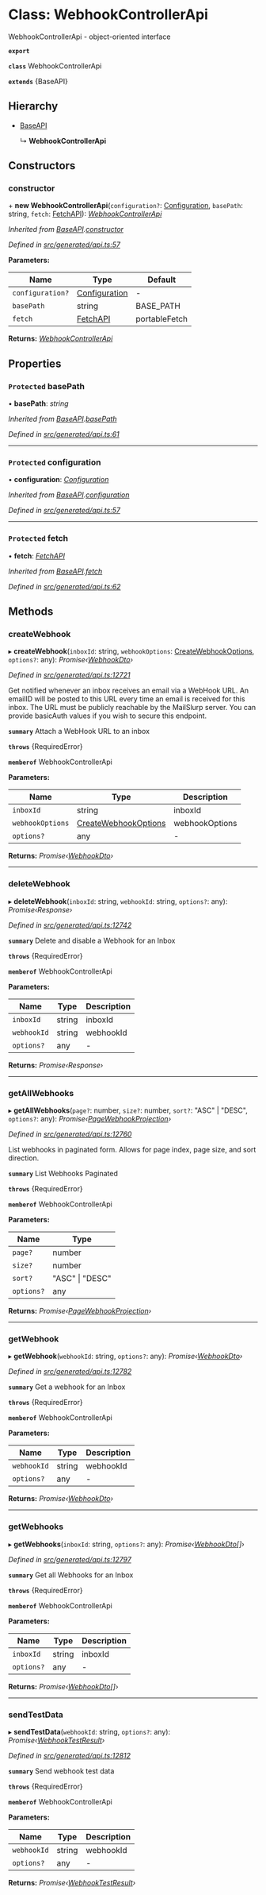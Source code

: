 # Class: WebhookControllerApi

WebhookControllerApi - object-oriented interface

**`export`** 

**`class`** WebhookControllerApi

**`extends`** {BaseAPI}

## Hierarchy

* [BaseAPI](_generated_api_.baseapi.md)

  ↳ **WebhookControllerApi**

## Constructors

###  constructor

\+ **new WebhookControllerApi**(`configuration?`: [Configuration](_generated_configuration_.configuration.md), `basePath`: string, `fetch`: [FetchAPI](../interfaces/_generated_api_.fetchapi.md)): *[WebhookControllerApi](_generated_api_.webhookcontrollerapi.md)*

*Inherited from [BaseAPI](_generated_api_.baseapi.md).[constructor](_generated_api_.baseapi.md#constructor)*

*Defined in [src/generated/api.ts:57](https://github.com/mailslurp/mailslurp-client-ts-js/blob/507ad2d/src/generated/api.ts#L57)*

**Parameters:**

Name | Type | Default |
------ | ------ | ------ |
`configuration?` | [Configuration](_generated_configuration_.configuration.md) | - |
`basePath` | string |  BASE_PATH |
`fetch` | [FetchAPI](../interfaces/_generated_api_.fetchapi.md) |  portableFetch |

**Returns:** *[WebhookControllerApi](_generated_api_.webhookcontrollerapi.md)*

## Properties

### `Protected` basePath

• **basePath**: *string*

*Inherited from [BaseAPI](_generated_api_.baseapi.md).[basePath](_generated_api_.baseapi.md#protected-basepath)*

*Defined in [src/generated/api.ts:61](https://github.com/mailslurp/mailslurp-client-ts-js/blob/507ad2d/src/generated/api.ts#L61)*

___

### `Protected` configuration

• **configuration**: *[Configuration](_generated_configuration_.configuration.md)*

*Inherited from [BaseAPI](_generated_api_.baseapi.md).[configuration](_generated_api_.baseapi.md#protected-configuration)*

*Defined in [src/generated/api.ts:57](https://github.com/mailslurp/mailslurp-client-ts-js/blob/507ad2d/src/generated/api.ts#L57)*

___

### `Protected` fetch

• **fetch**: *[FetchAPI](../interfaces/_generated_api_.fetchapi.md)*

*Inherited from [BaseAPI](_generated_api_.baseapi.md).[fetch](_generated_api_.baseapi.md#protected-fetch)*

*Defined in [src/generated/api.ts:62](https://github.com/mailslurp/mailslurp-client-ts-js/blob/507ad2d/src/generated/api.ts#L62)*

## Methods

###  createWebhook

▸ **createWebhook**(`inboxId`: string, `webhookOptions`: [CreateWebhookOptions](../interfaces/_generated_api_.createwebhookoptions.md), `options?`: any): *Promise‹[WebhookDto](../modules/_generated_api_.webhookdto.md)›*

*Defined in [src/generated/api.ts:12721](https://github.com/mailslurp/mailslurp-client-ts-js/blob/507ad2d/src/generated/api.ts#L12721)*

Get notified whenever an inbox receives an email via a WebHook URL. An emailID will be posted to this URL every time an email is received for this inbox. The URL must be publicly reachable by the MailSlurp server. You can provide basicAuth values if you wish to secure this endpoint.

**`summary`** Attach a WebHook URL to an inbox

**`throws`** {RequiredError}

**`memberof`** WebhookControllerApi

**Parameters:**

Name | Type | Description |
------ | ------ | ------ |
`inboxId` | string | inboxId |
`webhookOptions` | [CreateWebhookOptions](../interfaces/_generated_api_.createwebhookoptions.md) | webhookOptions |
`options?` | any | - |

**Returns:** *Promise‹[WebhookDto](../modules/_generated_api_.webhookdto.md)›*

___

###  deleteWebhook

▸ **deleteWebhook**(`inboxId`: string, `webhookId`: string, `options?`: any): *Promise‹Response›*

*Defined in [src/generated/api.ts:12742](https://github.com/mailslurp/mailslurp-client-ts-js/blob/507ad2d/src/generated/api.ts#L12742)*

**`summary`** Delete and disable a Webhook for an Inbox

**`throws`** {RequiredError}

**`memberof`** WebhookControllerApi

**Parameters:**

Name | Type | Description |
------ | ------ | ------ |
`inboxId` | string | inboxId |
`webhookId` | string | webhookId |
`options?` | any | - |

**Returns:** *Promise‹Response›*

___

###  getAllWebhooks

▸ **getAllWebhooks**(`page?`: number, `size?`: number, `sort?`: "ASC" | "DESC", `options?`: any): *Promise‹[PageWebhookProjection](../interfaces/_generated_api_.pagewebhookprojection.md)›*

*Defined in [src/generated/api.ts:12760](https://github.com/mailslurp/mailslurp-client-ts-js/blob/507ad2d/src/generated/api.ts#L12760)*

List webhooks in paginated form. Allows for page index, page size, and sort direction.

**`summary`** List Webhooks Paginated

**`throws`** {RequiredError}

**`memberof`** WebhookControllerApi

**Parameters:**

Name | Type |
------ | ------ |
`page?` | number |
`size?` | number |
`sort?` | "ASC" &#124; "DESC" |
`options?` | any |

**Returns:** *Promise‹[PageWebhookProjection](../interfaces/_generated_api_.pagewebhookprojection.md)›*

___

###  getWebhook

▸ **getWebhook**(`webhookId`: string, `options?`: any): *Promise‹[WebhookDto](../modules/_generated_api_.webhookdto.md)›*

*Defined in [src/generated/api.ts:12782](https://github.com/mailslurp/mailslurp-client-ts-js/blob/507ad2d/src/generated/api.ts#L12782)*

**`summary`** Get a webhook for an Inbox

**`throws`** {RequiredError}

**`memberof`** WebhookControllerApi

**Parameters:**

Name | Type | Description |
------ | ------ | ------ |
`webhookId` | string | webhookId |
`options?` | any | - |

**Returns:** *Promise‹[WebhookDto](../modules/_generated_api_.webhookdto.md)›*

___

###  getWebhooks

▸ **getWebhooks**(`inboxId`: string, `options?`: any): *Promise‹[WebhookDto](../modules/_generated_api_.webhookdto.md)[]›*

*Defined in [src/generated/api.ts:12797](https://github.com/mailslurp/mailslurp-client-ts-js/blob/507ad2d/src/generated/api.ts#L12797)*

**`summary`** Get all Webhooks for an Inbox

**`throws`** {RequiredError}

**`memberof`** WebhookControllerApi

**Parameters:**

Name | Type | Description |
------ | ------ | ------ |
`inboxId` | string | inboxId |
`options?` | any | - |

**Returns:** *Promise‹[WebhookDto](../modules/_generated_api_.webhookdto.md)[]›*

___

###  sendTestData

▸ **sendTestData**(`webhookId`: string, `options?`: any): *Promise‹[WebhookTestResult](../interfaces/_generated_api_.webhooktestresult.md)›*

*Defined in [src/generated/api.ts:12812](https://github.com/mailslurp/mailslurp-client-ts-js/blob/507ad2d/src/generated/api.ts#L12812)*

**`summary`** Send webhook test data

**`throws`** {RequiredError}

**`memberof`** WebhookControllerApi

**Parameters:**

Name | Type | Description |
------ | ------ | ------ |
`webhookId` | string | webhookId |
`options?` | any | - |

**Returns:** *Promise‹[WebhookTestResult](../interfaces/_generated_api_.webhooktestresult.md)›*
